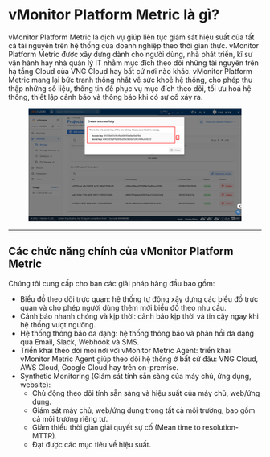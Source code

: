 # vMonitor Platform Metric là gì?

vMonitor Platform Metric là dịch vụ giúp liên tục giám sát hiệu suất của tất cả tài nguyên trên hệ thống của doanh nghiệp theo thời gian thực. vMonitor Platform Metric được xây dựng dành cho người dùng, nhà phát triển, kĩ sư vận hành hay nhà quản lý IT nhằm mục đích theo dõi những tài nguyên trên hạ tầng Cloud của VNG Cloud hay bất cứ nơi nào khác. vMonitor Platform Metric mang lại bức tranh thống nhất về sức khoẻ hệ thống, cho phép thu thập những số liệu, thông tin để phục vụ mục đích theo dõi, tối ưu hoá hệ thống, thiết lập cảnh báo và thông báo khi có sự cố xảy ra.

<figure><img src="../../../.gitbook/assets/image (24) (1).png" alt=""><figcaption></figcaption></figure>

***

## Các chức năng chính của vMonitor Platform Metric <a href="#vmonitorplatformmetriclagi-cacchucnangchinhcuavmonitorplatformmetric" id="vmonitorplatformmetriclagi-cacchucnangchinhcuavmonitorplatformmetric"></a>

Chúng tôi cung cấp cho bạn các giải pháp hàng đầu bao gồm:

* Biểu đồ theo dõi trực quan: hệ thống tự động xây dựng các biểu đồ trực quan và cho phép người dùng thêm mới biểu đồ theo nhu cầu.
* Cảnh báo nhanh chóng và kịp thời: cảnh báo kịp thời và tin cậy ngay khi hệ thống vượt ngưỡng.
* Hệ thống thông báo đa dạng: hệ thống thông báo và phản hồi đa dạng qua Email, Slack, Webhook và SMS.
* Triển khai theo dõi mọi nơi với vMonitor Metric Agent: triển khai vMonitor Metric Agent giúp theo dõi hệ thống ở bất cứ đâu: VNG Cloud, AWS Cloud, Google Cloud hay trên on-premise.
* Synthetic Monitoring (Giám sát tính sẵn sàng của máy chủ, ứng dụng, website):&#x20;
  * Chủ động theo dõi tính sẵn sàng và hiệu suất của máy chủ, web/ứng dụng.
  * Giám sát máy chủ, web/ứng dụng trong tất cả môi trường, bao gồm cả môi trường riêng tư.
  * Giảm thiểu thời gian giải quyết sự cố (Mean time to resolution-MTTR).
  * Đạt được các mục tiêu về hiệu suất.

